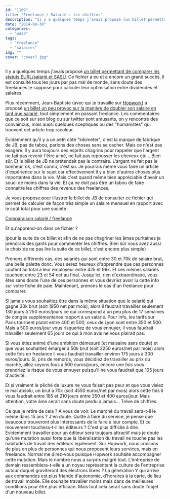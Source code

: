 ```yaml
---
id: "1109"
title: "Freelance / Salarié : les chiffres"
description: "Il y a quelques temps j'avais proposé [un billet permettant de comparer les statuts EURL/salarié et SASU](http://www.eventuallycoding.com/index.php/ca..."
date: "2014-09-30"
categories: 
  - "waza"
tags: 
  - "freelance"
  - "salaires"
img: ""
cover: "cover7.jpg"
---
```


Il y a quelques temps j'avais proposé [un billet permettant de comparer les statuts EURL/salarié et SASU](http://www.eventuallycoding.com/index.php/calculer-ses-revenus-entre-eurl-sasu-et-salariat/). Ce fichier a eu et a encore un grand succès, il est consulté tous les jours par pas mal de monde, sans doute des freelances je suppose pour calculer leur optimisation entre dividendes et salaires.

Plus récemment, Jean-Baptiste (avec qui je travaille sur [Hopwork](http://www.hopwork.com)) a proposé [un billet un peu provoc sur la manière de doubler son salaire en tant que salarié](http://www.java-freelance.fr/freelance/comment-gagner-6000e-par-mois-en-etant-developpeur), tout simplement en passant freelance. Les commentaires que ce soit sur son blog ou sur twitter sont amusants, on y rencontre des convaincus, mais aussi quelques sceptiques ou des "humanistes" qui trouvent cet article trop racoleur.

Evidemment qu'il y a un petit côté "kikimeter", c'est la marque de fabrique de JB, pas de tabou, parlons des choses sans se cacher. Mais ce n'est pas exagéré. Il y aura toujours des esprits chagrins pour rappeler que l'argent ne fait pas revenir l'être aimé, ne fait pas repousser les cheveux etc... Bien sûr. Et le billet de JB ne prétendait pas le contraire. L'argent ne fait pas le bonheur, ok, c'est connu, c'est su. Je pourrais même vous faire un article d'expérience sur le sujet car effectivement il y a bien d'autres choses plus importantes dans la vie. Mais c'est quand même bien appréciable d'avoir un souci de moins dans la vie. Et ça ne doit pas être un tabou de faire connaitre les chiffres des revenus des freelances.

Je vous propose pour illustrer le billet de JB de consulter ce fichier qui permet de calculer de façon très simple un salaire mensuel en rapport avec le coût total pour une société :

[Comparaison salarié / freelance](https://docs.google.com/spreadsheets/d/1VjGgfYw8GRNFNzPiq7Snma6Xo-p47DdM_b-qawtCe7w/edit#gid=0)

Et qu'apprend-on dans ce fichier ?

(pour la suite de ce billet et afin de ne pas chagriner les âmes puritaines je prendrais des gants pour commenter les chiffres. Bien sûr vous avez aussi le choix de ne pas lire la suite de ce billet, c'est encore plus simple)

Prenons différents cas, des salariés qui sont entre 30 et 70k de salaire brut, une belle palette donc. Vous serez heureux d'apprendre que ces personnes coutent au total à leur employeur entre 42k et 99k. Et ces mêmes salariés touchent entre 23 et 54 net au final. Jusqu'ici, rien d'extraordinaire, vous êtes sans doute l'une de ces personnes et vous devriez avoir lu cette info sur votre fiche de paie. Maintenant, prenons le cas d'un freelance pour comparer.

Si jamais vous souhaitiez être dans la même situation que le salarié qui gagne 30k brut (soit 1950 net par mois), alors il faudrait travailler seulement 130 jours à 250 euros/jours ce qui correspond à un peu plus de 17 semaines de congés supplémentaires rapport à un salarié. Pour info, les tarifs sur Paris tournent plutot entre 400 et 500, ceux de Lyon sont entre 350 et 500. Mais a 500 euros/jour vous risqueriez de vous ennuyer, il vous faudrait travailler seulement 65 jours ce qui à mon avis ne vous plairait pas.

Si vous étiez animé d'une ambition démesuré (et malsaine sans doute) et que vous souhaitiez émarger à 50k brut (soit 3250 euros/net par mois) alors cette fois en freelance il vous faudrait travailler environ 175 jours à 300 euros/jours. Si, pris de remords, vous décidiez de travailler au prix du marché, allez soyons fous à 500 euros/jours, encore une fois vous prendriez le risque de vous ennuyer puisqu'il ne vous faudrait que 105 jours d'activité.

Et si vraiment le pêché de luxure ne vous faisait pas peur et que vous visiez le mal absolu, un brut a 70k (soit 4550 euros/net par mois) alors cette fois il vous faudrait entre 185 et 210 jours entre 350 et 400 euros/jour. Mais attention, votre âme serait sans doute perdu à jamais... Trêve de chiffres.

Ce que je retire de cela ? A vous de voir. Le marché du travail sera-t-il le même dans 15 ans ? J'en doute. Quitte à faire du service, je pense que beaucoup trouveront plus intéressants de le faire à leur compte. Et ce mouvement touchera-t-il les éditeurs ? C'est plus difficile à dire. Evidemment travailler pour un éditeur sera toujours attractif mais je doute qu'une mutation aussi forte que la libéralisation du travail ne touche pas les habitudes de travail des éditeurs également. Sur Hopwork, nous croisons de plus en plus de personnes qui nous proposent leurs services, mais en freelance. Normal me direz-vous puisque Hopwork souhaite accompagner cette mutation. Mais le nombre nous a surpris malgré tout. L'entreprise de demain ressemblera-t-elle a un noyau représentant la culture de l'entreprise autour duquel graviteront des électrons libres ? La génération Y qui arrive aux commandes est plus friande d'autonomie, d'horaires à la carte, de lieu de travail mobile. Elle souhaite travailler moins mais dans de meilleures conditions pour être plus efficace. Mais tout cela serait sans doute l'objet d'un nouveau billet.
